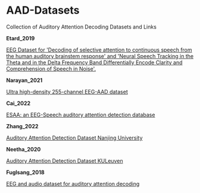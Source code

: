 # AAD-Datasets
Collection of Auditory Attention Decoding Datasets and Links


**Etard_2019**

[EEG Dataset for 'Decoding of selective attention to continuous speech from the human auditory brainstem response' and 'Neural Speech Tracking in the Theta and in the Delta Frequency Band Differentially Encode Clarity and Comprehension of Speech in Noise'.](https://zenodo.org/record/7778289)

**Narayan_2021**

[Ultra high-density 255-channel EEG-AAD dataset](https://zenodo.org/record/4518754)

**Cai_2022**

[ESAA: an EEG-Speech auditory attention detection database](https://zenodo.org/record/7795585)

**Zhang_2022**

[Auditory Attention Detection Dataset Nanjing University](https://zenodo.org/record/7253438)

**Neetha_2020**

[Auditory Attention Detection Dataset KULeuven](https://zenodo.org/record/3377911)

**Fuglsang_2018**

[EEG and audio dataset for auditory attention decoding](https://zenodo.org/record/1199011)

